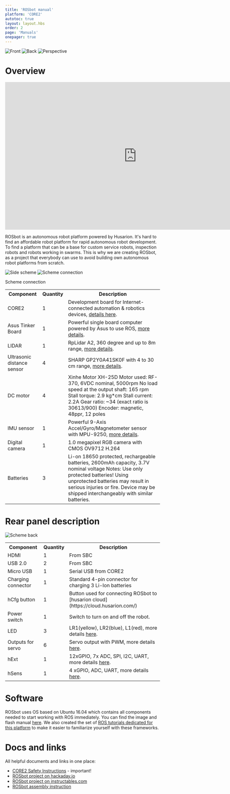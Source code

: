 ```yaml
---
title: 'ROSbot manual'
platform: 'CORE2'
autotoc: true
layout: layout.hbs
order: 2
page: 'Manuals'
onepager: true
---
```


<div class="gallery h300">

![Front](/assets/img/ROSbot_manual/colour_front.jpg "Front")
![Back](/assets/img/ROSbot_manual/colour_back.jpg "Back")
![Perspective](/assets/img/ROSbot_manual/colour_perspective.jpg "Perspective")

</div>

# Overview #

<div align="center">
<iframe src="https://player.vimeo.com/video/225576807" width="854" height="480" frameborder="0" webkitallowfullscreen mozallowfullscreen allowfullscreen></iframe>
</div>

ROSbot is an autonomous robot platform powered by Husarion. It's hard to find an affordable robot platform for rapid autonomous robot development. To find a platform that can be a base for custom service robots, inspection robots and robots working in swarms. This is why we are creating ROSbot, as a project that everybody can use to avoid building own autonomous robot platforms from scratch.

![Side scheme](/assets/img/ROSbot_manual/scheme_side.png "Side scheme")
![Scheme connection](/assets/img/ROSbot_manual/scheme_connection.png "Scheme connection")

<table>
    <tr>Scheme connection
       <th>Component</th>
       <th>Quantity</th>
       <th>Description</th>
    </tr>
    <tr>
        <td>CORE2</td>
        <td>1</td>
        <td>Development board for Internet-connected automation & robotics devices, <a href="https://husarion.com/core2/">details 
here</a>.</td>
    </tr>
    <tr>
        <td>Asus Tinker Board</td>
        <td>1</td>
        <td>Powerful single board computer powered by Asus to use ROS, <a href="https://www.asus.com/us/Single-Board-Computer/Tinker-Board/">more details</a>.</td>
    </tr>
    <tr>
        <td>LIDAR</td>
        <td>1</td>
        <td>RpLidar A2, 360 degree and up to 8m range, <a href="https://www.slamtec.com/en/Lidar"> more details</a>.</td>
    </tr>
    <tr>
        <td>Ultrasonic distance sensor</td>
        <td>4</td>
        <td>SHARP GP2Y0A41SK0F with 4 to 30 cm range, <a href="https://husarion.com/core2/manuals/hardware/#hardware-sharp-distance-sensor"> more details</a>.</td>
    </tr>
    <tr>
        <td>DC motor</td>
        <td>4</td>
        <td>Xinhe Motor XH-25D
		Motor used: RF-370, 6VDC nominal, 5000rpm
		No load speed at the output shaft: 165 rpm
		Stall torque: 2.9 kg*cm
		Stall current: 2.2A
		Gear ratio: ~34 (exact ratio is 30613/900)
		Encoder: magnetic, 48ppr, 12 poles</td>
    </tr>
    <tr>
        <td>IMU sensor</td>
        <td>1</td>
        <td>Powerful 9-Axis Accel/Gyro/Magnetometer sensor with MPU-9250, <a href="https://husarion.com/core2/manuals/hardware/#hardware-mpu9250-inertial-mesurement-unit"> more details</a>.</td>
    </tr>
    <tr>
        <td>Digital camera</td>
        <td>1</td>
        <td>1.0 megapixel RGB camera with CMOS OV9712 H.264</td>
    </tr>
    <tr>
        <td>Batteries</td>
        <td>3</td>
        <td>Li-on 18650 protected, rechargeable batteries, 2600mAh capacity, 3.7V nominal voltage 
		Notes: Use only protected batteries! Using unprotected batteries may result in serious injuries or fire.  Device may be shipped interchangeably with similar batteries.</td>
    </tr>
</table>



# Rear panel description #

![Scheme back](/assets/img/ROSbot_manual/scheme_back.png "Scheme back")

<table>
    <tr>
       <th>Component</th>
       <th>Quantity</th>
       <th>Description</th>
    </tr>
    <tr>
        <td>HDMI</td>
        <td>1</td>
        <td>From SBC</td>
    </tr>
    <tr>
        <td>USB 2.0</td>
        <td>2</td>
        <td>From SBC</td>
    </tr>
    <tr>
        <td>Micro USB</td>
        <td>1</td>
        <td>Serial USB from CORE2</td>
    </tr>
    <tr>
        <td>Charging connector</td>
        <td>1</td>
        <td>Standard 4-pin connector for charging 3 Li-Ion batteries</td>
    </tr>
    <tr>
        <td>hCfg button</td>
        <td>1</td>
        <td>Button used for connecting ROSbot to [husarion cloud](https://cloud.husarion.com/)</td>
    </tr>
    <tr>
        <td>Power switch</td>
        <td>1</td>
        <td>Switch to turn on and off the robot.</td>
    </tr>
    <tr>
        <td>LED</td>
        <td>3</td>
        <td>LR1(yellow), LR2(blue), L1(red), more details <a href="https://husarion.com/core2/manuals/hardware/#hardware-leds">here</a>.</td>
    </tr>
    <tr>
        <td>Outputs for servo</td>
        <td>6</td>
        <td>Servo output with PWM, more details <a href="https://husarion.com/core2/manuals/hardware/#hardware-hservo">here</a>.</td>
    </tr>
	    <tr>
        <td>hExt</td>
        <td>1</td>
        <td>12xGPIO, 7x ADC, SPI, I2C, UART, more details <a href="https://husarion.com/core2/manuals/hardware/#hardware-hext">here</a>.</td>
    </tr>
    <tr>
        <td>hSens</td>
        <td>1</td>
        <td>4 xGPIO, ADC, UART, more details <a href="https://husarion.com/core2/manuals/hardware/#hardware-hsensor">here</a>.</td>
    </tr>
</table>

# Software #

ROSbot uses OS based on Ubuntu 16.04 which contains all components needed to start working with ROS immediately. You can find the image and flash manual [here](https://husarion.com/core2/manuals/hardware/#hardware-os-image-for-raspberrypi-tinkerboard). We also created the set of [ROS tutorials dedicated for this platform](https://husarion.com/core2/tutorials/ros-tutorials/1-ros-introduction/ "ROS tutorials dedicated for this platform") to make it easier to familiarize yourself with these frameworks. 


# Docs and links #
All helpful documents and links in one place:

* [CORE2 Safety Instructions](http://files.husarion.com/doc_files/CORE2_Safety_Instructions.pdf "CORE2 Safety Instructions") - important!
* [ROSbot project on hackaday.io](https://hackaday.io/project/21885-rosbot-autonomous-robot-platform "ROSbot project on hackaday.io")
* [ROSbot project on instructables.com](http://www.instructables.com/id/ROSbot-Autonomous-Robot-With-LiDAR/ "ROSbot project on instructables.com")
* [ROSbot assembly instruction](https://cdn.hackaday.io/files/21885936327840/ROSbot_assembly_instruction.pdf "ROSbot assembly instruction")
